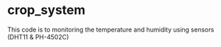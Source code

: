 # crop_system
This code is to monitoring the temperature and humidity using sensors (DHT11 &amp; PH-4502C)
